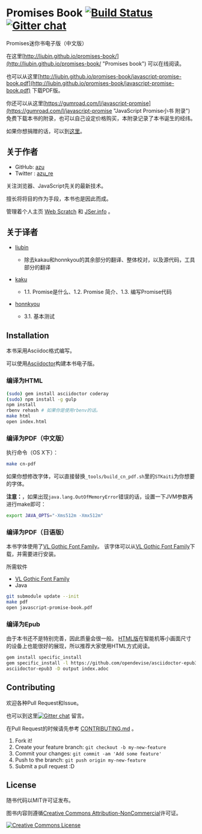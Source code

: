 # Promises Book [![Build Status](https://travis-ci.org/azu/promises-book.svg)](https://travis-ci.org/azu/promises-book) [![Gitter chat](https://badges.gitter.im/azu/promises-book.png)](https://gitter.im/azu/promises-book)

Promises迷你书电子版（中文版）

在这里[http://liubin.github.io/promises-book/](http://liubin.github.io/promises-book/ "Promises book") 可以在线阅读。

也可以从这里[http://liubin.github.io/promises-book/javascript-promise-book.pdf](http://liubin.github.io/promises-book/javascript-promise-book.pdf) 下载PDF版。

你还可以从这里[https://gumroad.com/l/javascript-promise](https://gumroad.com/l/javascript-promise "JavaScript Promise小书 附录") 免费下载本书的附录，也可以自己设定价格购买，本附录记录了本书诞生的经纬。


如果你想捐赠的话，可以到[这里](https://gumroad.com/l/javascript-promise "JavaScript Promise小书 附录")。


## 关于作者

- GitHub: [azu](https://github.com/azu)
- Twitter : [azu_re](https://twitter.com/azu_re)

关注浏览器、JavaScript先关的最新技术。

擅长将将目的作为手段，本书也是因此而成。

管理着个人主页 [Web Scratch](http://efcl.info/) 和 [JSer.info](http://jser.info/) 。

## 关于译者

* [liubin](https://github.com/liubin)
  * 除去kakau和honnkyou的其余部分的翻译、整体校对，以及源代码，工具部分的翻译

* [kaku](https://github.com/kaku87)
  * 1.1. Promise是什么、1.2. Promise 简介、1.3. 编写Promise代码

* [honnkyou](https://github.com/honnkyou)
  * 3.1. 基本测试

## Installation

本书采用Asciidoc格式编写。

可以使用[Asciidoctor](http://asciidoctor.org/ "Asciidoctor")构建本书电子版。

### 编译为HTML

``` sh
(sudo) gem install asciidoctor coderay
(sudo) npm install -g gulp
npm install
rbenv rehash # 如果你是使用rbenv的话。
make html
open index.html
```
### 编译为PDF（中文版）

执行命令（OS X下）：

```sh
make cn-pdf
```

如果你想修改字体，可以直接替换`_tools/build_cn_pdf.sh`里的`STKaiti`为你想要的字体。

**注意：**，如果出现`java.lang.OutOfMemoryError`错误的话，设置一下JVM参数再进行make即可：

```sh
export JAVA_OPTS="-Xms512m -Xmx512m"
```

### 编译为PDF（日语版）

本书字体使用了[VL Gothic Font Family](http://vlgothic.dicey.org/ "VL Gothic Font Family")。
该字体可以从[VL Gothic Font Family](http://vlgothic.dicey.org/download.html "VL Gothic Font Family")下载，并需要进行安装。


所需软件

* [VL Gothic Font Family](http://vlgothic.dicey.org/ "VL Gothic Font Family")
* Java

``` sh
git submodule update --init
make pdf
open javascript-promise-book.pdf
```

### 编译为Epub

由于本书还不是特别完善，因此质量会很一般。
[HTML版](http://liubin.github.io/promises-book/)在智能机等小画面尺寸的设备上也能很好的展现，所以推荐大家使用HTML方式阅读。


``` sh
gem install specific_install
gem specific_install -l https://github.com/opendevise/asciidoctor-epub3
asciidoctor-epub3 -D output index.adoc
```

## Contributing

欢迎各种Pull Request和Issue。

也可以到这里[![Gitter chat](https://badges.gitter.im/liubin/promises-book.png)](https://gitter.im/liubin/promises-book) 留言。

在Pull Request的时候请先参考 [CONTRIBUTING.md](CONTRIBUTING.md "CONTRIBUTING.md") 。

1. Fork it!
2. Create your feature branch: `git checkout -b my-new-feature`
3. Commit your changes: `git commit -am 'Add some feature'`
4. Push to the branch: `git push origin my-new-feature`
5. Submit a pull request :D

## License

随书代码以MIT许可证发布。


图书内容则遵循<a rel="license" href="http://creativecommons.org/licenses/by-nc/4.0/">Creative Commons Attribution-NonCommercial</a>许可证。

<a rel="license" href="http://creativecommons.org/licenses/by-nc/4.0/"><img alt="Creative Commons License" style="border-width:0" src="http://i.creativecommons.org/l/by-nc/4.0/88x31.png" /></a>
